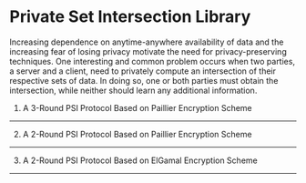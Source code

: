 Private Set Intersection Library
================================

Increasing dependence on anytime-anywhere availability of data and the increasing fear of losing privacy
motivate the need for privacy-preserving techniques. One interesting and common problem occurs when two parties,
a server and a client, need to privately compute an intersection of their respective sets of data.
In doing so, one or both parties must obtain the intersection, while neither should learn any additional information.



1. A 3-Round PSI Protocol Based on Paillier Encryption Scheme
-------------------------------------------------------------

2. A 2-Round PSI Protocol Based on Paillier Encryption Scheme
-------------------------------------------------------------

3. A 2-Round PSI Protocol Based on ElGamal Encryption Scheme
------------------------------------------------------------
